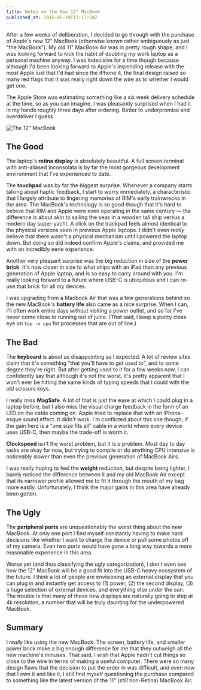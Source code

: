 ```yaml
---
title: Notes on the New 12" MacBook
published_at: 2015-05-19T13:17:50Z
---
```


After a few weeks of deliberation, I decided to go through with the purchase of Apple's new 12" MacBook (otherwise known rather ambiguously as just "the MacBook"). My old 11" MacBook Air was in pretty rough shape, and I was looking forward to kick the habit of doubling my work laptop as a personal machine anyway. I was indecisive for a time though because although I'd been looking forward to Apple's impending release with the most Apple lust that I'd had since the iPhone 4, the final design raised so many red flags that it was really right down the wire as to whether I would get one.

The Apple Store was estimating something like a six week delivery schedule at the time, so as you can imagine, I was pleasantly surprised when I had it in my hands roughly three days after ordering. Better to underpromise and overdeliver I guess.

![The 12" MacBook](/assets/macbook-12/macbook-12.jpg)

## The Good

The laptop's **retina display** is absolutely beautiful. A full screen terminal with anti-aliased Inconsolata is by far the most gorgeous development environment that I've experienced to date.

The **touchpad** was by far the biggest surprise. Whenever a company starts talking about haptic feedback, I start to worry immediately, a characteristic that I largely attribute to lingering memories of RIM's early trainwrecks in the area. The MacBook's technology is so good though that it's hard to believe that RIM and Apple were even operating in the same century &mdash; the difference is about akin to sailing the seas in a wooden tall ship versus a modern day super-yacht. A click on the trackpad feels almost identical to the physical versions seen in previous Apple laptops. I didn't even _really_ believe that there wasn't a physical mechanism until I powered the laptop down. But doing so did indeed confirm Apple's claims, and provided me with an incredibly eerie experience.

Another very pleasant surprise was the big reduction in size of the **power brick**. It's now closer in size to what ships with an iPad than any previous generation of Apple laptop, and is so easy to carry around with you. I'm really looking forward to a future where USB-C is ubiquitous and I can re-use that brick for all my devices.

I was upgrading from a Macbook Air that was a few generations behind so the new MacBook's **battery life** also came as a nice surprise. When I can, I'll often work entire days without visiting a power outlet, and so far I've never come close to running out of juice. (That said, I keep a pretty close eye on `top -o cpu` for processes that are out of line.)

## The Bad

The **keyboard** is about as disappointing as I expected. A lot of review sites claim that it's something "that you'll have to get used to", and to some degree they're right. But after getting used to it for a few weeks now, I can confidently say that although it's not the worst, it's pretty apparent that I won't ever be hitting the same kinds of typing speeds that I could with the old scissors keys.

I really miss **MagSafe**. A lot of that is just the ease at which I could plug in a laptop before, but I also miss the visual charge feedback in the form of an LED on the cable coming on. Apple tried to replace that with an iPhone-esque sound effect. It didn't work. I'm conflicted about this one though; if the gain here is a "one size fits all" cable in a world where every device uses USB-C, then maybe the trade-off is worth it.

**Clockspeed** isn't the worst problem, but it is _a_ problem. Most day to day tasks are okay for now, but trying to compile or do anything CPU intensive is noticeably slower than even the previous generation of MacBook Airs.

I was really hoping to feel the **weight** reduction, but despite being lighter, I barely noticed the difference between it and my old MacBook Air except that its narrower profile allowed me to fit it through the mouth of my bag more easily. Unfortunately, I think the major gains in this area have already been gotten.

## The Ugly

The **peripheral ports** are unquestionably the worst thing about the new MacBook. At only one port I find myself constantly having to make hard decisions like whether I want to charge the device or pull some photos off of my camera. Even two ports would have gone a long way towards a more reasonable experience in this area.

Worse yet (and thus classifying the ugly categorization), I don't even see how the 12" MacBook will be a good fit into the USB-C heavy ecosystem of the future. I think a lot of people are envisioning an external display that you can plug in and instantly get access to (1) power, (2) the second display, (3) a huge selection of external devices, and everything else under the sun. The trouble is that many of these new displays are naturally going to ship at 4k resolution, a number that will be truly daunting for the underpowered MacBook.

## Summary

I _really_ like using the new MacBook. The screen, battery life, and smaller power brick make a big enough difference for me that they outweigh all the new machine's minuses. That said, I wish that Apple hadn't cut things so close to the wire in terms of making a useful computer. There were so many design flaws that the decision to put the order in was difficult, and even now that I own it and like it, I still find myself questioning the purchase compared to something like the latest version of the 11" (_still_ non-Retina) MacBook Air.
